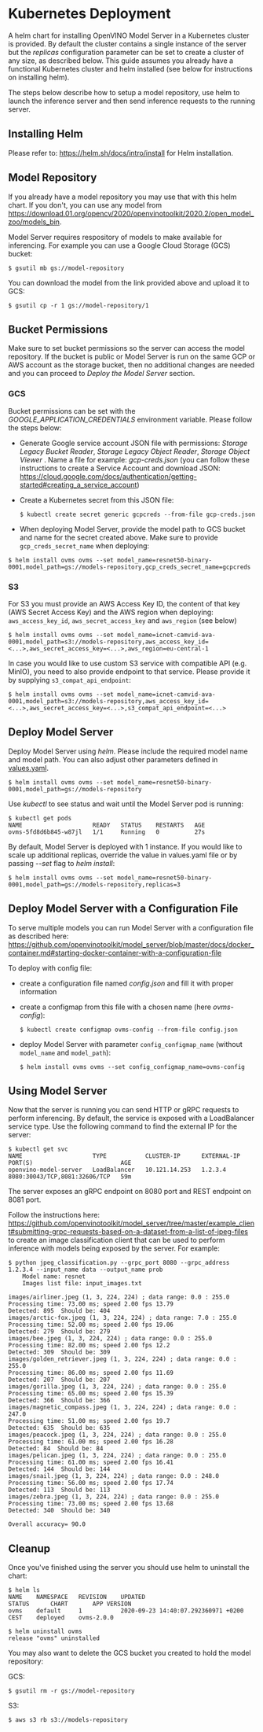 # Kubernetes Deployment

A helm chart for installing OpenVINO Model Server in a Kubernetes cluster is provided. By default the cluster contains 
a single instance of the server but the _replicas_ configuration parameter can be set to create a cluster 
of any size, as described below. This guide assumes you already have a functional Kubernetes cluster and helm 
installed (see below for instructions on installing helm).

The steps below describe how to setup a model repository, use helm to launch the inference server and then send 
inference requests to the running server. 

## Installing Helm

Please refer to: https://helm.sh/docs/intro/install for Helm installation.

## Model Repository

If you already have a model repository you may use that with this helm chart. If you don't, you can use any model
from https://download.01.org/opencv/2020/openvinotoolkit/2020.2/open_model_zoo/models_bin.

Model Server requires respository of models to make available for inferencing. For example you can 
use a Google Cloud Storage (GCS) bucket:
```shell script
$ gsutil mb gs://model-repository
```

You can download the model from the link provided above and upload it to GCS:
```shell script
$ gsutil cp -r 1 gs://model-repository/1
```

## Bucket Permissions

Make sure to set bucket permissions so the server can access the model repository. If the bucket 
is public or Model Server is run on the same GCP or AWS account as the storage bucket, then no additional changes 
are needed and you can proceed to _Deploy the Model Server_ section.

### GCS

Bucket permissions can be set with the _GOOGLE_APPLICATION_CREDENTIALS_ environment variable. Please follow the steps below:

* Generate Google service account JSON file with permissions: _Storage Legacy Bucket Reader_, _Storage Legacy Object Reader_, _Storage Object Viewer_ . Name a file for example: _gcp-creds.json_ 
(you can follow these instructions to create a Service Account and download JSON: 
https://cloud.google.com/docs/authentication/getting-started#creating_a_service_account)
* Create a Kubernetes secret from this JSON file:

      $ kubectl create secret generic gcpcreds --from-file gcp-creds.json

* When deploying Model Server, provide the model path to GCS bucket and name for the secret created above. Make sure to provide `gcp_creds_secret_name` when deploying:
```shell script
$ helm install ovms ovms --set model_name=resnet50-binary-0001,model_path=gs://models-repository,gcp_creds_secret_name=gcpcreds
```

### S3

For S3 you must provide an AWS Access Key ID, the content of that key (AWS Secret Access Key) and the AWS region when deploying: `aws_access_key_id`, `aws_secret_access_key` and `aws_region` (see below)
```shell script
$ helm install ovms ovms --set model_name=icnet-camvid-ava-0001,model_path=s3://models-repository,aws_access_key_id=<...>,aws_secret_access_key=<...>,aws_region=eu-central-1
```

In case you would like to use custom S3 service with compatible API (e.g. MinIO), you need to also provide endpoint 
to that service. Please provide it by supplying `s3_compat_api_endpoint`:
```shell script
$ helm install ovms ovms --set model_name=icnet-camvid-ava-0001,model_path=s3://models-repository,aws_access_key_id=<...>,aws_secret_access_key=<...>,s3_compat_api_endpoint=<...>
```
    
## Deploy Model Server

Deploy Model Server using _helm_. Please include the required model name and model path. You can also adjust other parameters defined in [values.yaml](ovms/values.yaml).
```shell script
$ helm install ovms ovms --set model_name=resnet50-binary-0001,model_path=gs://models-repository
```

Use _kubectl_ to see status and wait until the Model Server pod is running:
```shell script
$ kubectl get pods
NAME                    READY   STATUS    RESTARTS   AGE
ovms-5fd8d6b845-w87jl   1/1     Running   0          27s
```

By default, Model Server is deployed with 1 instance. If you would like to scale up additional replicas, override the value in values.yaml file or by passing _--set_ flag to _helm install_:

```shell script
$ helm install ovms ovms --set model_name=resnet50-binary-0001,model_path=gs://models-repository,replicas=3
```


## Deploy Model Server with a Configuration File

To serve multiple models you can run Model Server with a configuration file as described here:
https://github.com/openvinotoolkit/model_server/blob/master/docs/docker_container.md#starting-docker-container-with-a-configuration-file

To deploy with config file:
* create a configuration file named _config.json_ and fill it with proper information
* create a configmap from this file with a chosen name (here _ovms-config_):
      
      $ kubectl create configmap ovms-config --from-file config.json

* deploy Model Server with parameter `config_configmap_name` (without `model_name` and `model_path`):

      $ helm install ovms ovms --set config_configmap_name=ovms-config


## Using Model Server

Now that the server is running you can send HTTP or gRPC requests to perform inferencing. 
By default, the service is exposed with a LoadBalancer service type. Use the following command to find the 
external IP for the server:
```shell script
$ kubectl get svc
NAME                    TYPE           CLUSTER-IP      EXTERNAL-IP     PORT(S)                         AGE
openvino-model-server   LoadBalancer   10.121.14.253   1.2.3.4         8080:30043/TCP,8081:32606/TCP   59m
```

The server exposes an gRPC endpoint on 8080 port and REST endpoint on 8081 port.

Follow the instructions here: https://github.com/openvinotoolkit/model_server/tree/master/example_client#submitting-grpc-requests-based-on-a-dataset-from-a-list-of-jpeg-files 
to create an image classification client that can be used to perform inference with models being exposed by the server. For example:
```shell script
$ python jpeg_classification.py --grpc_port 8080 --grpc_address 1.2.3.4 --input_name data --output_name prob
	Model name: resnet
	Images list file: input_images.txt

images/airliner.jpeg (1, 3, 224, 224) ; data range: 0.0 : 255.0
Processing time: 73.00 ms; speed 2.00 fps 13.79
Detected: 895  Should be: 404
images/arctic-fox.jpeg (1, 3, 224, 224) ; data range: 7.0 : 255.0
Processing time: 52.00 ms; speed 2.00 fps 19.06
Detected: 279  Should be: 279
images/bee.jpeg (1, 3, 224, 224) ; data range: 0.0 : 255.0
Processing time: 82.00 ms; speed 2.00 fps 12.2
Detected: 309  Should be: 309
images/golden_retriever.jpeg (1, 3, 224, 224) ; data range: 0.0 : 255.0
Processing time: 86.00 ms; speed 2.00 fps 11.69
Detected: 207  Should be: 207
images/gorilla.jpeg (1, 3, 224, 224) ; data range: 0.0 : 255.0
Processing time: 65.00 ms; speed 2.00 fps 15.39
Detected: 366  Should be: 366
images/magnetic_compass.jpeg (1, 3, 224, 224) ; data range: 0.0 : 247.0
Processing time: 51.00 ms; speed 2.00 fps 19.7
Detected: 635  Should be: 635
images/peacock.jpeg (1, 3, 224, 224) ; data range: 0.0 : 255.0
Processing time: 61.00 ms; speed 2.00 fps 16.28
Detected: 84  Should be: 84
images/pelican.jpeg (1, 3, 224, 224) ; data range: 0.0 : 255.0
Processing time: 61.00 ms; speed 2.00 fps 16.41
Detected: 144  Should be: 144
images/snail.jpeg (1, 3, 224, 224) ; data range: 0.0 : 248.0
Processing time: 56.00 ms; speed 2.00 fps 17.74
Detected: 113  Should be: 113
images/zebra.jpeg (1, 3, 224, 224) ; data range: 0.0 : 255.0
Processing time: 73.00 ms; speed 2.00 fps 13.68
Detected: 340  Should be: 340

Overall accuracy= 90.0
```

## Cleanup

Once you've finished using the server you should use helm to uninstall the chart:
```shell script
$ helm ls
NAME	NAMESPACE	REVISION	UPDATED                                 	STATUS  	CHART     	APP VERSION
ovms	default  	1       	2020-09-23 14:40:07.292360971 +0200 CEST	deployed	ovms-2.0.0

$ helm uninstall ovms
release "ovms" uninstalled
```

You may also want to delete the GCS bucket you created to hold the model repository:

GCS:
```shell script
$ gsutil rm -r gs://model-repository
```

S3:
```shell script
$ aws s3 rb s3://models-repository
```
